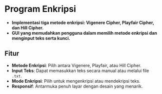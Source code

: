 # Program Enkripsi

- **Implementasi tiga metode enkripsi: Vigenere Cipher, Playfair Cipher, dan Hill Cipher.**
- **GUI yang memudahkan pengguna dalam memilih metode enkripsi dan menginput teks serta kunci.**

## Fitur

- **Metode Enkripsi**: Pilih antara Vigenere, Playfair, atau Hill Cipher.
- **Input Teks**: Dapat memasukkan teks secara manual atau melalui file `.txt`.
- **Mode Enkripsi**: Pilih untuk mengenkripsi atau mendekripsi teks.
- **Responsif**: Antarmuka penuh layar dengan desain yang menarik.
